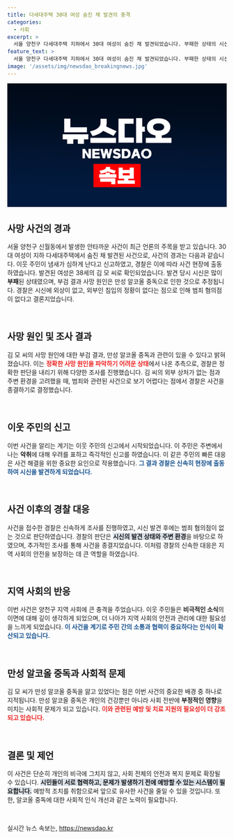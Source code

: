 ```yaml
---
title: 다세대주택 30대 여성 숨진 채 발견의 충격
categories:
  - 사회
excerpt: >
  서울 양천구 다세대주택 지하에서 30대 여성이 숨진 채 발견되었습니다. 부패한 상태의 시신은 만성 알코올 중독으로 인한 사망으로 추정되며, 경찰은 외부 범죄 개입 가능성을 배제했습니다. shocking!
feature_text: >
  서울 양천구 다세대주택 지하에서 30대 여성이 숨진 채 발견되었습니다. 부패한 상태의 시신은 만성 알코올 중독으로 인한 사망으로 추정되며, 경찰은 외부 범죄 개입 가능성을 배제했습니다. shocking!
image: '/assets/img/newsdao_breakingnews.jpg'
---
```


<p><img src="/assets/img/newsdao_breakingnews.jpg" alt="flaretime 속보" /></p>

<h2 data-ke-size="size26">사망 사건의 경과</h2>

<p data-ke-size="size16">서울 양천구 신월동에서 발생한 안타까운 사건이 최근 언론의 주목을 받고 있습니다. 30대 여성이 지하 다세대주택에서 숨진 채 발견된 사건으로, 사건의 경과는 다음과 같습니다. 이웃 주민이 냄새가 심하게 난다고 신고하였고, 경찰은 이에 따라 사건 현장에 출동하였습니다. 발견된 여성은 38세의 김 모 씨로 확인되었습니다. 발견 당시 시신은 많이 <b>부패</b>된 상태였으며, 부검 결과 사망 원인은 만성 알코올 중독으로 인한 것으로 추정됩니다. 경찰은 시신에 외상이 없고, 외부인 침입의 정황이 없다는 점으로 인해 범죄 혐의점이 없다고 결론지었습니다.</p>

<p data-ke-size="size16">&nbsp;</p>

<h2 data-ke-size="size26">사망 원인 및 조사 결과</h2>

<p data-ke-size="size16">김 모 씨의 사망 원인에 대한 부검 결과, 만성 알코올 중독과 관련이 있을 수 있다고 밝혀졌습니다. 이는 <b><span style="color: #ee2323;">정확한 사망 원인을 파악하기 어려운 상태</span></b>에서 나온 추측으로, 경찰은 정확한 판단을 내리기 위해 다양한 조사를 진행했습니다. 김 씨의 외부 상처가 없는 점과 주변 환경을 고려했을 때, 범죄와 관련된 사건으로 보기 어렵다는 점에서 경찰은 사건을 종결하기로 결정했습니다.</p>

<p data-ke-size="size16">&nbsp;</p>

<h2 data-ke-size="size26">이웃 주민의 신고</h2>

<p data-ke-size="size16">이번 사건을 알리는 계기는 이웃 주민의 신고에서 시작되었습니다. 이 주민은 주변에서 나는 <b>악취</b>에 대해 우려를 표하고 즉각적인 신고를 하였습니다. 이 같은 주민의 빠른 대응은 사건 해결을 위한 중요한 요인으로 작용했습니다. <b><span style="color: #1a5490;">그 결과 경찰은 신속히 현장에 출동하여 시신을 발견하게 되었습니다.</span></b></p>

<p data-ke-size="size16">&nbsp;</p>

<h2 data-ke-size="size26">사건 이후의 경찰 대응</h2>

<p data-ke-size="size16">사건을 접수한 경찰은 신속하게 조사를 진행하였고, 시신 발견 후에는 범죄 혐의점이 없는 것으로 판단하였습니다. 경찰의 판단은 <b><span style="background-color: #21538527;">시신의 발견 상태와 주변 환경</span></b>을 바탕으로 하였으며, 추가적인 조사를 통해 사건을 종결지었습니다. 이처럼 경찰의 신속한 대응은 지역 사회의 안전을 보장하는 데 큰 역할을 하였습니다.</p>

<p data-ke-size="size16">&nbsp;</p>

<h2 data-ke-size="size26">지역 사회의 반응</h2>

<p data-ke-size="size16">이번 사건은 양천구 지역 사회에 큰 충격을 주었습니다. 이웃 주민들은 <b>비극적인 소식</b>의 이면에 대해 깊이 생각하게 되었으며, 더 나아가 지역 사회의 안전과 관리에 대한 필요성을 느끼게 되었습니다. <b><span style="color: #1a5490;">이 사건을 계기로 주민 간의 소통과 협력이 중요하다는 인식이 확산되고 있습니다.</span></b></p>

<p data-ke-size="size16">&nbsp;</p>

<h2 data-ke-size="size26">만성 알코올 중독과 사회적 문제</h2>

<p data-ke-size="size16">김 모 씨가 만성 알코올 중독을 앓고 있었다는 점은 이번 사건의 중요한 배경 중 하나로 지적됩니다. 만성 알코올 중독은 개인의 건강뿐만 아니라 사회 전반에 <b>부정적인 영향</b>을 미치는 사회적 문제가 되고 있습니다. <b><span style="color: #ee2323;">이와 관련된 예방 및 치료 지원의 필요성이 더 강조되고 있습니다.</span></b></p>

<p data-ke-size="size16">&nbsp;</p>

<h2 data-ke-size="size26">결론 및 제언</h2>

<p data-ke-size="size16">이 사건은 단순히 개인의 비극에 그치지 않고, 사회 전체의 안전과 복지 문제로 확장될 수 있습니다. <b><span style="background-color: #21538527;">시민들이 서로 협력하고, 문제가 발생하기 전에 예방할 수 있는 시스템이 필요합니다.</span></b> 예방적 조치를 취함으로써 앞으로 유사한 사건을 줄일 수 있을 것입니다. 또한, 알코올 중독에 대한 사회적 인식 개선과 같은 노력이 필요합니다.</p>

<p data-ke-size="size16">&nbsp;</p>
실시간 뉴스 속보는, <a href="https://newsdao.kr" rel="dofollow">https://newsdao.kr</a>


